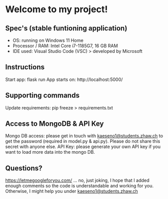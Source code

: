 # Welcome to my project!

## Spec's (stable funtioning application)
- OS: running on Windows 11 Home
- Processor / RAM: Intel Core i7-1185G7, 16 GB RAM
- IDE used: Visual Studio Code (VSC) > developed by Microsoft

## Instructions
Start app: flask run
App starts on: http://localhost:5000/

## Supporting commands
Update requirements: pip freeze > requirements.txt

## Access to MongoDB & API Key
Mongo DB access: please get in touch with kaeseno1@students.zhaw.ch to get the password (required in model.py & api.py). Please do not share this secret with anyone else.
API Key: please generate your own API key if you want to load more data into the mongo DB.

## Questions?
https://letmegoogleforyou.com/ ... no, just joking, I hope that I added enough comments so the code is understandable and working for you. Otherwise, I might help you under kaeseno1@students.zhaw.ch